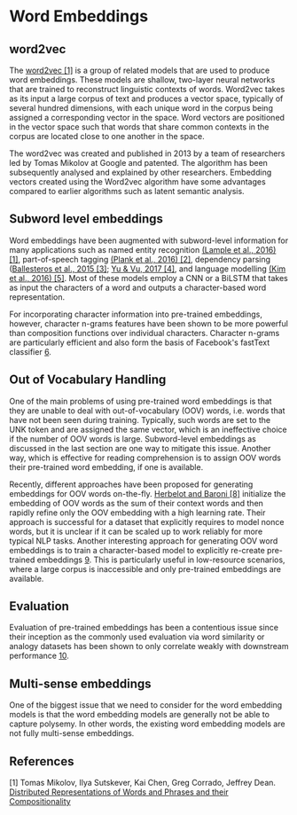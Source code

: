 # Word Embeddings

## word2vec

The [word2vec [1]](https://arxiv.org/abs/1310.4546) is a group of related models that are used to produce word embeddings. These models are shallow, two-layer neural networks that are trained to reconstruct linguistic contexts of words. Word2vec takes as its input a large corpus of text and produces a vector space, typically of several hundred dimensions, with each unique word in the corpus being assigned a corresponding vector in the space. Word vectors are positioned in the vector space such that words that share common contexts in the corpus are located close to one another in the space.

The word2vec was created and published in 2013 by a team of researchers led by Tomas Mikolov at Google and patented. The algorithm has been subsequently analysed and explained by other researchers. Embedding vectors created using the Word2vec algorithm have some advantages compared to earlier algorithms such as latent semantic analysis.

## Subword level embeddings

Word embeddings have been augmented with subword-level information for many applications such as named entity recognition [(Lample et al., 2016) [1]](https://arxiv.org/abs/1603.01360), part-of-speech tagging [(Plank et al., 2016) [2]](https://arxiv.org/abs/1604.05529), dependency parsing ([Ballesteros et al., 2015 [3]](https://www.aclweb.org/anthology/D15-1041/); [Yu & Vu, 2017 [4]](https://arxiv.org/abs/1705.10814), and language modelling [(Kim et al., 2016) [5]](https://arxiv.org/abs/1508.06615). Most of these models employ a CNN or a BiLSTM that takes as input the characters of a word and outputs a character-based word representation.

For incorporating character information into pre-trained embeddings, however, character n-grams features have been shown to be more powerful than composition functions over individual characters. Character n-grams are particularly efficient and also form the basis of Facebook's fastText classifier [6](https://arxiv.org/abs/1607.01759).

## Out of Vocabulary Handling

One of the main problems of using pre-trained word embeddings is that they are unable to deal with out-of-vocabulary (OOV) words, i.e. words that have not been seen during training. Typically, such words are set to the UNK token and are assigned the same vector, which is an ineffective choice if the number of OOV words is large. Subword-level embeddings as discussed in the last section are one way to mitigate this issue. Another way, which is effective for reading comprehension is to assign OOV words their pre-trained word embedding, if one is available.

Recently, different approaches have been proposed for generating embeddings for OOV words on-the-fly. [Herbelot and Baroni [8]](https://arxiv.org/abs/1707.06556) initialize the embedding of OOV words as the sum of their context words and then rapidly refine only the OOV embedding with a high learning rate. Their approach is successful for a dataset that explicitly requires to model nonce words, but it is unclear if it can be scaled up to work reliably for more typical NLP tasks. Another interesting approach for generating OOV word embeddings is to train a character-based model to explicitly re-create pre-trained embeddings [9](https://arxiv.org/abs/1707.06961). This is particularly useful in low-resource scenarios, where a large corpus is inaccessible and only pre-trained embeddings are available.

## Evaluation

Evaluation of pre-trained embeddings has been a contentious issue since their inception as the commonly used evaluation via word similarity or analogy datasets has been shown to only correlate weakly with downstream performance [10](https://www.aclweb.org/anthology/D15-1243.pdf).

## Multi-sense embeddings

One of the biggest issue that we need to consider for the word embedding models is that the word embedding models are generally not be able to capture polysemy. In other words, the existing word embedding models are not fully multi-sense embeddings.

## References

[1] Tomas Mikolov, Ilya Sutskever, Kai Chen, Greg Corrado, Jeffrey Dean. [Distributed Representations of Words and Phrases and their Compositionality](https://arxiv.org/abs/1310.4546)
